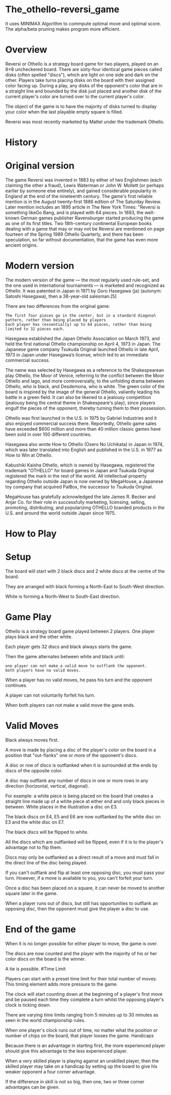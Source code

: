 # The_othello-reversi_game

It uses MINIMAX Algorithm to commpute optimal move and optimal score. The alpha/beta pruning makes program more efficient.

# Overview 

Reversi or Othello is a strategy board game for two players, played on an 8×8 uncheckered board. There are sixty-four identical game pieces called disks (often spelled "discs"), which are light on one side and dark on the other. Players take turns placing disks on the board with their assigned color facing up. During a play, any disks of the opponent's color that are in a straight line and bounded by the disk just placed and another disk of the current player's color are turned over to the current player's color.

The object of the game is to have the majority of disks turned to display your color when the last playable empty square is filled.

Reversi was most recently marketed by Mattel under the trademark Othello.
# History
# Original version

The game Reversi was invented in 1883 by either of two Englishmen (each claiming the other a fraud), Lewis Waterman or John W. Mollett (or perhaps earlier by someone else entirely), and gained considerable popularity in England at the end of the nineteenth century. The game's first reliable mention is in the August twenty-first 1886 edition of The Saturday Review. Later mention includes an 1895 article in The New York Times: "Reversi is something likeGo Bang, and is played with 64 pieces. In 1893, the well-known German games publisher Ravensburger started producing the game as one of its first titles. Two 18th-century continental European books dealing with a game that may or may not be Reversi are mentioned on page fourteen of the Spring 1989 Othello Quarterly, and there has been speculation, so far without documentation, that the game has even more ancient origins.

# Modern version

The modern version of the game — the most regularly used rule-set, and the one used in international tournaments — is marketed and recognized as Othello. It was patented in Japan in 1971 by Goro Hasegawa (ja) (autonym: Satoshi Hasegawa), then a 38-year-old salesman.[5]

There are two differences from the original game:

    The first four pieces go in the center, but in a standard diagonal pattern, rather than being placed by players
    Each player has (essentially) up to 64 pieces, rather than being limited to 32 pieces each.

Hasegawa established the Japan Othello Association on March 1973, and held the first national Othello championship on April 4, 1973 in Japan. The Japanese game company Tsukuda Original launched Othello in late April, 1973 in Japan under Hasegawa’s license, which led to an immediate commercial success.

The name was selected by Hasegawa as a reference to the Shakespearean play Othello, the Moor of Venice, referring to the conflict between the Moor Othello and Iago, and more controversially, to the unfolding drama between Othello, who is black, and Desdemona, who is white. The green color of the board is inspired by the image of the general Othello, valiantly leading his battle in a green field. It can also be likened to a jealousy competition (jealousy being the central theme in Shakespeare's play), since players engulf the pieces of the opponent, thereby turning them to their possession.


Othello was first launched in the U.S. in 1975 by Gabriel Industries and it also enjoyed commercial success there. Reportedly, Othello game sales have exceeded $600 million and more than 40 million classic games have been sold in over 100 different countries.

Hasegawa also wrote How to Othello (Osero No Uchikata) in Japan in 1974, which was later translated into English and published in the U.S. in 1977 as How to Win at Othello.

Kabushiki Kaisha Othello, which is owned by Hasegawa, registered the trademark "OTHELLO" for board games in Japan and Tsukuda Original registered the mark in the rest of the world. All intellectual property regarding Othello outside Japan is now owned by MegaHouse, a Japanese toy company that acquired PalBox, the successor to Tsukuda Original.

MegaHouse has gratefully acknowledged the late James R. Becker and Anjar Co. for their role in successfully marketing, licensing, selling, promoting, distributing, and popularizing OTHELLO branded products in the U.S. and around the world outside Japan since 1975.
# How to Play

# Setup

The board will start with 2 black discs and 2 white discs at the centre of the board.

They are arranged with black forming a North-East to South-West direction.

White is forming a North-West to South-East direction.



# Game Play

Othello is a strategy board game played between 2 players. One player plays black and the other white.

Each player gets 32 discs and black always starts the game.

Then the game alternates between white and black until:

    one player can not make a valid move to outflank the opponent.
    both players have no valid moves.

When a player has no valid moves, he pass his turn and the opponent continues.

A player can not voluntarily forfeit his turn.

When both players can not make a valid move the gane ends.
# Valid Moves

Black always moves first.

A move is made by placing a disc of the player's color on the board in a position that "out-flanks" one or more of the opponent's discs.

A disc or row of discs is outflanked when it is surrounded at the ends by discs of the opposite color.

A disc may outflank any number of discs in one or more rows in any direction (horizontal, vertical, diagonal).


For example: a white piece is being placed on the board that creates a straight line made up of a white piece at either end and only black pieces in between. White places in the illustration a disc on E3.

The black discs on E4, E5 and E6 are now outflanked by the white disc on E3 and the white disc on E7.

The black discs will be flipped to white.

All the discs which are outflanked will be flipped, even if it is to the player's advantage not to flip them.

Discs may only be outflanked as a direct result of a move and must fall in the direct line of the disc being played.

If you can't outflank and flip at least one opposing disc, you must pass your turn. However, if a move is available to you, you can't forfeit your turn.

Once a disc has been placed on a square, it can never be moved to another square later in the game.

When a player runs out of discs, but still has opportunities to outflank an opposing disc, then the opponent must give the player a disc to use.
# End of the game

When it is no longer possible for either player to move, the game is over.

The discs are now counted and the player with the majority of his or her color discs on the board is the winner.

A tie is possible.
#Time Limit

Players can start with a preset time limit for their total number of moves. This timing element adds more pressure to the game.

The clock will start counting down at the beginning of a player's first move and be paused each time they complete a turn whilst the opposing player's clock is ticking down.

There are varying time limits ranging from 5 minutes up to 30 minutes as seen in the world championship rules.

When one player's clock runs out of time, no matter what the position or number of chips on the board, that player looses the game.
Handicaps

Because there is an advantage in starting first, the more experienced player should give this advantage to the less experienced player.

When a very skilled player is playing against an unskilled player, then the skilled player may take on a handicap by setting up the board to give his weaker opponent a four corner advantage.

If the difference in skill is not so big, then one, two or three corner advantages can be given.


